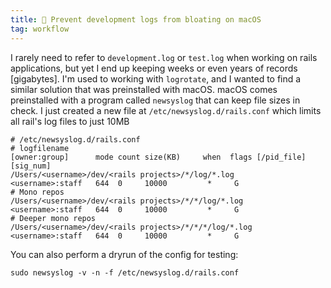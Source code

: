 ```yaml
---
title: 🚯 Prevent development logs from bloating on macOS
tag: workflow
---
```


I rarely need to refer to `development.log` or `test.log` when working on rails applications, but yet I end up keeping weeks or even years of records [gigabytes]. I'm used to working with `logrotate`, and I wanted to find a similar solution that was preinstalled with macOS. macOS comes preinstalled with a program called `newsyslog` that can keep file sizes in check. I just created a new file at `/etc/newsyslog.d/rails.conf` which limits all rail's log files to just 10MB

```
# /etc/newsyslog.d/rails.conf
# logfilename                       	                        [owner:group]      mode count size(KB)     when  flags [/pid_file] [sig_num]
/Users/<username>/dev/<rails projects>/*/log/*.log     		    <username>:staff   644  0     10000  		*     G
# Mono repos
/Users/<username>/dev/<rails projects>/*/*/log/*.log     	    <username>:staff   644  0     10000  		*     G
# Deeper mono repos
/Users/<username>/dev/<rails projects>/*/*/*/log/*.log          <username>:staff   644  0     10000  		*     G
```

You can also perform a dryrun of the config for testing:

```
sudo newsyslog -v -n -f /etc/newsyslog.d/rails.conf
```
